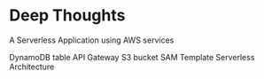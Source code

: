 # Deep Thoughts

A Serverless Application using AWS services

DynamoDB table
API Gateway
S3 bucket
SAM Template
Serverless Architecture